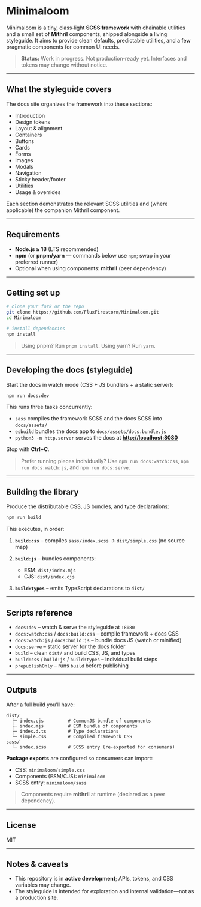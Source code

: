 # Minimaloom

Minimaloom is a tiny, class‑light **SCSS framework** with chainable utilities and a small set of **Mithril** components, shipped alongside a living styleguide. It aims to provide clean defaults, predictable utilities, and a few pragmatic components for common UI needs.

> **Status:** Work in progress. Not production‑ready yet. Interfaces and tokens may change without notice.

---

## What the styleguide covers

The docs site organizes the framework into these sections:

* Introduction
* Design tokens
* Layout & alignment
* Containers
* Buttons
* Cards
* Forms
* Images
* Modals
* Navigation
* Sticky header/footer
* Utilities
* Usage & overrides

Each section demonstrates the relevant SCSS utilities and (where applicable) the companion Mithril component.

---

## Requirements

* **Node.js ≥ 18** (LTS recommended)
* **npm** (or **pnpm/yarn** — commands below use `npm`; swap in your preferred runner)
* Optional when using components: **mithril** (peer dependency)

---

## Getting set up

```bash
# clone your fork or the repo
git clone https://github.com/FluxFirestorm/Minimaloom.git
cd Minimaloom

# install dependencies
npm install
```

> Using pnpm? Run `pnpm install`. Using yarn? Run `yarn`.

---

## Developing the docs (styleguide)

Start the docs in watch mode (CSS + JS bundlers + a static server):

```bash
npm run docs:dev
```

This runs three tasks concurrently:

* `sass` compiles the framework SCSS and the docs SCSS into `docs/assets/`
* `esbuild` bundles the docs app to `docs/assets/docs.bundle.js`
* `python3 -m http.server` serves the docs at **[http://localhost:8080](http://localhost:8080)**

Stop with **Ctrl+C**.

> Prefer running pieces individually? Use `npm run docs:watch:css`, `npm run docs:watch:js`, and `npm run docs:serve`.

---

## Building the library

Produce the distributable CSS, JS bundles, and type declarations:

```bash
npm run build
```

This executes, in order:

1. **`build:css`** – compiles `sass/index.scss` → `dist/simple.css` (no source map)
2. **`build:js`** – bundles components:

   * ESM: `dist/index.mjs`
   * CJS: `dist/index.cjs`
3. **`build:types`** – emits TypeScript declarations to `dist/`

---

## Scripts reference

* `docs:dev` – watch & serve the styleguide at `:8080`
* `docs:watch:css` / `docs:build:css` – compile framework + docs CSS
* `docs:watch:js` / `docs:build:js` – bundle docs JS (watch or minified)
* `docs:serve` – static server for the docs folder
* `build` – clean `dist/` and build CSS, JS, and types
* `build:css` / `build:js` / `build:types` – individual build steps
* `prepublishOnly` – runs `build` before publishing

---

## Outputs

After a full build you’ll have:

```
dist/
  ├─ index.cjs         # CommonJS bundle of components
  ├─ index.mjs         # ESM bundle of components
  ├─ index.d.ts        # Type declarations
  └─ simple.css        # Compiled framework CSS
sass/
  └─ index.scss        # SCSS entry (re-exported for consumers)
```

**Package exports** are configured so consumers can import:

* CSS: `minimaloom/simple.css`
* Components (ESM/CJS): `minimaloom`
* SCSS entry: `minimaloom/sass`

> Components require **mithril** at runtime (declared as a peer dependency).

---

## License

MIT

---

## Notes & caveats

* This repository is in **active development**; APIs, tokens, and CSS variables may change.
* The styleguide is intended for exploration and internal validation—not as a production site.
